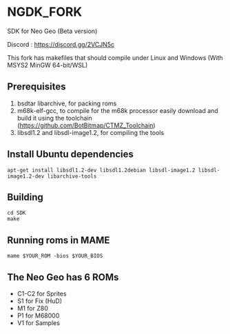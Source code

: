 # NGDK_FORK
SDK for Neo Geo (Beta version)

Discord : https://discord.gg/2VCJN5c

This fork has makefiles that should compile under Linux and Windows (With MSYS2 MinGW 64-bit/WSL)

## Prerequisites
1. bsdtar libarchive, for packing roms
2. m68k-elf-gcc, to compile for the m68k processor easily download and build it using the toolchain (https://github.com/BotBitmap/CTMZ_Toolchain)
3. libsdl1.2 and libsdl-image1.2, for compiling the tools

## Install Ubuntu dependencies
``apt-get install libsdl1.2-dev libsdl1.2debian libsdl-image1.2 libsdl-image1.2-dev libarchive-tools``

## Building
```
cd SDK
make
```

## Running roms in MAME
``mame $YOUR_ROM -bios $YOUR_BIOS``

## The Neo Geo has 6 ROMs
- C1-C2 for Sprites
- S1 for Fix (HuD)
- M1 for Z80
- P1 for M68000
- V1 for Samples
